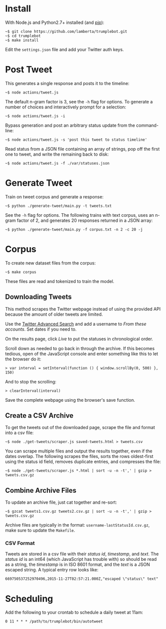 # Install

With Node.js and Python2.7+ installed (and [pip](https://packaging.python.org/en/latest/installing/)):

~~~
~$ git clone https://github.com/lamberta/trumplebot.git
~$ cd trumplebot
~$ make install
~~~

Edit the `settings.json` file and add your Twitter auth keys.

# Post Tweet

This generates a single response and posts it to the timeline:

~~~
~$ node actions/tweet.js
~~~

The default n-gram factor is 3, see the `-h` flag for options. To
generate a number of choices and interactively prompt for a selection:

~~~
~$ node actions/tweet.js -i
~~~

Bypass generation and post an arbitrary status update from the command-line:

~~~
~$ node actions/tweet.js -s 'post this tweet to status timeline'
~~~

Read status from a JSON file containing an array of strings, pop off
the first one to tweet, and write the remaining back to disk:

~~~
~$ node actions/tweet.js -f ./var/statuses.json
~~~

# Generate Tweet

Train on tweet corpus and generate a response:

~~~
~$ python ./generate-tweet/main.py -t tweets.txt
~~~

See the `-h` flag for options. The following trains with text corpus,
uses an n-gram factor of 2, and generates 20 responses returned in a
JSON array:

~~~
~$ python ./generate-tweet/main.py -f corpus.txt -n 2 -c 20 -j
~~~

# Corpus

To create new dataset files from the corpus:

~~~
~$ make corpus
~~~

These files are read and tokenized to train the model.

## Downloading Tweets

This method scrapes the Twitter webpage instead of using the provided
API because the amount of older tweets are limited.

Use the [Twitter Advanced Search](https://twitter.com/search-advanced)
and add a username to *From these accounts*. Set dates if you need to.

On the results page, click *Live* to put the statuses in chronological order.

Scroll down as needed to go back in through the archive. If this
becomes tedious, open of the JavaScript console and enter something
like this to let the browser do it:

~~~
> var interval = setInterval(function () { window.scrollBy(0, 500) }, 150)
~~~

And to stop the scrolling:

~~~
> clearInterval(interval)
~~~

Save the complete webpage using the browser's save function.

## Create a CSV Archive

To get the tweets out of the downloaded page, scrape the file and
format into a csv file:

~~~
~$ node ./get-tweets/scraper.js saved-tweets.html > tweets.csv
~~~

You can scrape multiple files and output the results together, even if
the dates overlap. The following scrapes the files, sorts the rows
oldest-first using the status id field, removes duplicate entries,
and compresses the file:

~~~
~$ node ./get-tweets/scraper.js *.html | sort -u -n -t',' | gzip > tweets.csv.gz
~~~

## Combine Archive Files

To update an archive file, just cat together and re-sort:

~~~
~$ gzcat tweets1.csv.gz tweets2.csv.gz | sort -u -n -t',' | gzip > tweets.csv.gz
~~~

Archive files are typically in the format:
`username-lastStatusId.csv.gz`, make sure to update the `Makefile`.

### CSV Format

Tweets are stored in a csv file with their *status id*, *timestamp*,
and *text*. The *status id* is an int64 (which JavaScript has trouble
with) so should be read as a string, the *timestamp* is in ISO 8601
format, and the *text* is a JSON escaped string. A typical entry row
looks like:

~~~
669750537252970496,2015-11-27T02:57:21.000Z,"escaped \"status\" text"
~~~

# Scheduling

Add the following to your crontab to schedule a daily tweet at 11am:

~~~
0 11 * * * /path/to/trumplebot/bin/autotweet
~~~
